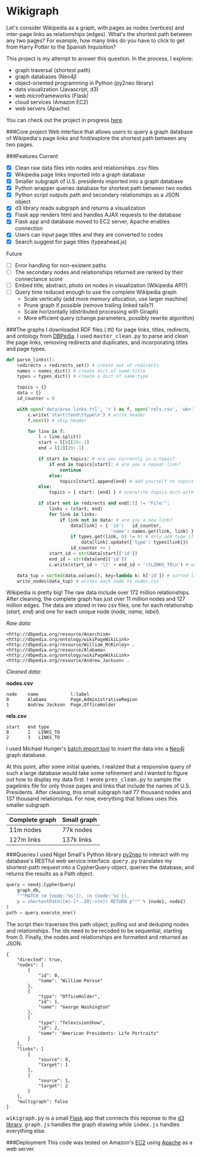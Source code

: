 Wikigraph
===========
Let's consider Wikipedia as a graph, with pages as nodes (vertices) and inter-page links as relationships (edges). What's the shortest path between any two pages? For example, how many links do you have to click to get from Harry Potter to the Spanish Inquisition? 

This project is my attempt to answer this question. In the process, I explore:
* graph traversal (shortest path)
* graph databases (Neo4j)
* object-oriented programming in Python (py2neo library)
* data visualization (Javascript, d3)
* web microframeworks (Flask)
* cloud services (Amazon EC2)
* web servers (Apache)

You can check out the project in progress [here](http://ec2-54-148-102-6.us-west-2.compute.amazonaws.com/).

###Core project
Web interface that allows users to query a graph database of Wikipedia's page links and find/explore the shortest path between any two pages.

###Features
Current
- [x] Clean raw data files into nodes and relationships .csv files
- [x] Wikipedia page links imported into a graph database
- [x] Smaller subgraph of U.S. presidents imported into a graph database
- [x] Python wrapper queries database for shortest path between two nodes
- [x] Python script outputs path and secondary relationships as a JSON object
- [x] d3 library reads subgraph and returns a visualization
- [x] Flask app renders html and handles AJAX requests to the database
- [x] Flask app and database moved to EC2 server, Apache enables connection
- [x] Users can input page titles and they are converted to codes
- [x] Search suggest for page titles (typeahead.js)

Future
- [ ] Error handling for non-existent paths
- [ ] The secondary nodes and relationships returned are ranked by their connectance score
- [ ] Embed title, abstract, photo on nodes in visualization (Wikipedia API?)
- [ ] Query time reduced enough to use the complete Wikipedia graph
    - Scale vertically (add more memory allocation, use larger machine)
    - Prune graph if possible (remove trailing linked tails?)
    - Scale horizontally (distributed processing with Giraph)
    - More efficient query (change parameters, possibly rewrite algorithm)

###The graphs
I downloaded RDF files (.ttl) for page links, titles, redirects, and ontology from [DBPedia](http://wiki.dbpedia.org/Downloads39). I used <kbd>master_clean.py</kbd> to parse and clean the page links, removing redirects and duplicates, and incorporating titles and page types.

```python
def parse_links():
    redirects = redirects_set() # create set of redirects
    names = names_dict() # create dict of name:title
    types = types_dict() # create a dict of name:type

    topics = {}
    data = {}
    id_counter = 0

    with open('data/pres_links.ttl', 'r') as f, open('rels.csv', 'wb+') as c:
        c.write('start\tend\ttype\n') # write header
        f.next() # skip header

        for line in f:
            l = line.split()
            start = l[0][29:-1]
            end = l[2][29:-1]

            if start in topics: # are you currently in a topic?
                if end in topics[start]: # are you a repeat link?
                    continue
                else:
                    topics[start].append(end) # add yourself to topics
            else:
                topics = { start: [end] } # overwrite topics dict with new topic

            if start not in redirects and end[:5] != "File:":
                links = (start, end)
                for link in links:
                    if link not in data: # are you a new link?
                        data[link] = { 'id':   id_counter, 
                                       'name': names.get(link, link) }
                        if types.get(link, 0) != 0: # only add type if it is known
                            data[link].update({'type': types[link]})
                        id_counter += 1
                start_id = str(data[start]['id'])
                end_id = str(data[end]['id'])
                c.write(start_id + '\t' + end_id + '\tLINKS_TO\n') # write line to rels.csv

    data_tup = sorted(data.values(), key=lambda k: k['id']) # sorted list of tuples, allows nodes to be written sequentially
    write_nodes(data_tup) # writes each node to nodes.csv
```

Wikipedia is pretty big! The raw data include over 172 million relationships. After cleaning, the complete graph has just over 11 million nodes and 127 million edges. The data are stored in two csv files, one for each relationship (*start, end*) and one for each unique node (*node, name, label*).

*Raw data:*
```
<http://dbpedia.org/resource/Anarchism> <http://dbpedia.org/ontology/wikiPageWikiLink> <http://dbpedia.org/resource/William_McKinley> .
<http://dbpedia.org/resource/Alabama> <http://dbpedia.org/ontology/wikiPageWikiLink> <http://dbpedia.org/resource/Andrew_Jackson> .
```
*Cleaned data:*

__nodes.csv__
```
node    name            l:label
0       Alabama         Page,AdministrativeRegion
1       Andrew Jackson  Page,OfficeHolder
```
__rels.csv__
```
start   end type
0       1   LINKS_TO
2       3   LINKS_TO
```
I used Michael Hunger's [batch import tool](https://github.com/jexp/batch-import/tree/20) to insert the data into a [Neo4j](http://neo4j.com/) graph database.

At this point, after some initial queries, I realized that a responsive query of such a large database would take some refinement and I wanted to figure out how to display my data first. I wrote <kbd>pres_clean.py</kbd> to sample the pagelinks file for only those pages and links that include the names of U.S. Presidents. After cleaning, this small subgraph had 77 thousand nodes and 137 thousand relationships. For now, everything that follows uses this smaller subgraph.

Complete graph | Small graph
-------------- | -----------
11m nodes | 77k nodes 
127m links | 137k links

###Queries
I used Nigel Small's Python library [py2neo](http://nigelsmall.com/py2neo/1.6/) to interact with my database's RESTful web service interface. <kbd>query.py</kbd> translates my shortest-path request into a CypherQuery object, queries the database, and returns the results as a Path object. 
```python
query = neo4j.CypherQuery(
    graph_db, 
    """MATCH (m {node:'%s'}), (n {node:'%s'}), 
    p = shortestPath((m)-[*..20]->(n)) RETURN p""" % (node1, node2)
)
path = query.execute_one()
```
The script then traverses this path object, pulling out and deduping nodes and relationships. The ids need to be recoded to be sequential, starting from 0. Finally, the nodes and relationships are formatted and returned as JSON.
```
{
    "directed": true,
    "nodes": [
        {
            "id": 0,
            "name": "William Persse"
        },
        {
            "type": "OfficeHolder",
            "id": 1,
            "name": "George Washington"
        },
        {
            "type": "TelevisionShow",
            "id": 2,
            "name": "American Presidents: Life Portraits"
        }
    ],
    "links": [
        {
            "source": 0,
            "target": 1
        },
        {
            "source": 1,
            "target": 2
        }
    ],
    "multigraph": false
}
```
<kbd>wikigraph.py</kbd> is a small [Flask](http://flask.pocoo.org/) app that connects this reponse to the [d3 library](http://d3js.org/). <kbd>graph.js</kbd> handles the graph drawing while <kbd>index.js</kbd> handles everything else.

###Deployment
This code was tested on Amazon's [EC2](http://aws.amazon.com/ec2/) using [Apache](http://httpd.apache.org/) as a web server.